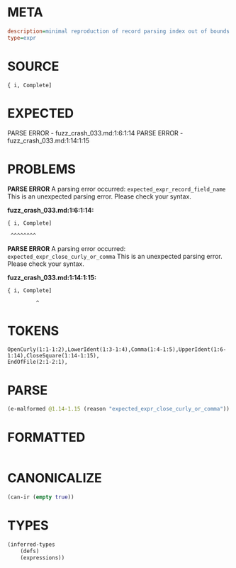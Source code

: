 # META
~~~ini
description=minimal reproduction of record parsing index out of bounds crash
type=expr
~~~
# SOURCE
~~~roc
{ i, Complete]
~~~
# EXPECTED
PARSE ERROR - fuzz_crash_033.md:1:6:1:14
PARSE ERROR - fuzz_crash_033.md:1:14:1:15
# PROBLEMS
**PARSE ERROR**
A parsing error occurred: `expected_expr_record_field_name`
This is an unexpected parsing error. Please check your syntax.

**fuzz_crash_033.md:1:6:1:14:**
```roc
{ i, Complete]
```
     ^^^^^^^^


**PARSE ERROR**
A parsing error occurred: `expected_expr_close_curly_or_comma`
This is an unexpected parsing error. Please check your syntax.

**fuzz_crash_033.md:1:14:1:15:**
```roc
{ i, Complete]
```
             ^


# TOKENS
~~~zig
OpenCurly(1:1-1:2),LowerIdent(1:3-1:4),Comma(1:4-1:5),UpperIdent(1:6-1:14),CloseSquare(1:14-1:15),
EndOfFile(2:1-2:1),
~~~
# PARSE
~~~clojure
(e-malformed @1.14-1.15 (reason "expected_expr_close_curly_or_comma"))
~~~
# FORMATTED
~~~roc
~~~
# CANONICALIZE
~~~clojure
(can-ir (empty true))
~~~
# TYPES
~~~clojure
(inferred-types
	(defs)
	(expressions))
~~~
